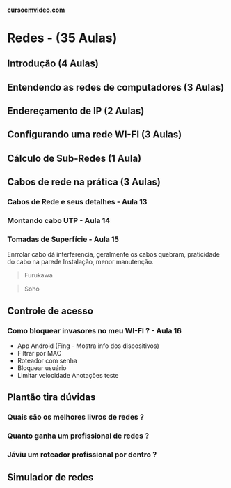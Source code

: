 #### [cursoemvideo.com](https://www.cursoemvideo.com/course/)

# Redes - (35 Aulas)

## Introdução (4 Aulas)

## Entendendo as redes de computadores (3 Aulas)

## Endereçamento de IP (2 Aulas)

## Configurando uma rede WI-FI (3 Aulas)

## Cálculo de Sub-Redes (1 Aula)

## Cabos de rede na prática (3 Aulas)

### Cabos de Rede e seus detalhes - Aula 13

### Montando cabo UTP - Aula 14

### Tomadas de Superfície - Aula 15

Enrrolar cabo dá interferencia, geralmente os cabos quebram, praticidade do cabo na parede
Instalação, menor manutenção.

> Furukawa

> Soho

## Controle de acesso

### Como bloquear invasores no meu WI-FI ? - Aula 16

- App Android (Fing - Mostra info dos dispositivos)
- Filtrar por MAC
- Roteador com senha
- Bloquear usuário
- Limitar velocidade
  Anotações
  teste

## Plantão tira dúvidas

### Quais são os melhores livros de redes ?

### Quanto ganha um profissional de redes ?

### Jáviu um roteador profissional por dentro ?

## Simulador de redes
